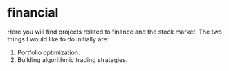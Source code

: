 # financial

Here you will find projects related to finance and the stock market. The two things I would like to do initially are:

1. Portfolio optimization.
2. Building algorithmic trading strategies.